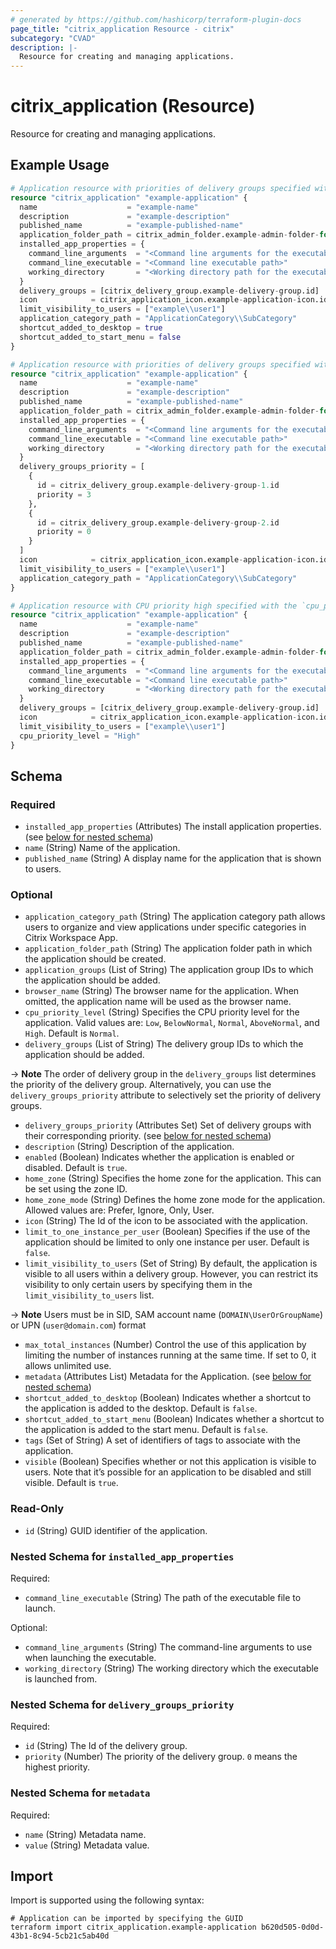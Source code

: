 ```yaml
---
# generated by https://github.com/hashicorp/terraform-plugin-docs
page_title: "citrix_application Resource - citrix"
subcategory: "CVAD"
description: |-
  Resource for creating and managing applications.
---
```


# citrix_application (Resource)

Resource for creating and managing applications.

## Example Usage

```terraform
# Application resource with priorities of delivery groups specified with the `delivery_groups` list attribute.
resource "citrix_application" "example-application" {
  name                    = "example-name"
  description             = "example-description"
  published_name          = "example-published-name"
  application_folder_path = citrix_admin_folder.example-admin-folder-for-application.path
  installed_app_properties = {
    command_line_arguments  = "<Command line arguments for the executable>"
    command_line_executable = "<Command line executable path>"
    working_directory       = "<Working directory path for the executable>"
  }
  delivery_groups = [citrix_delivery_group.example-delivery-group.id]
  icon            = citrix_application_icon.example-application-icon.id
  limit_visibility_to_users = ["example\\user1"]
  application_category_path = "ApplicationCategory\\SubCategory"
  shortcut_added_to_desktop = true
  shortcut_added_to_start_menu = false
}

# Application resource with priorities of delivery groups specified with the `delivery_groups_priority` set attribute.
resource "citrix_application" "example-application" {
  name                    = "example-name"
  description             = "example-description"
  published_name          = "example-published-name"
  application_folder_path = citrix_admin_folder.example-admin-folder-for-application.path
  installed_app_properties = {
    command_line_arguments  = "<Command line arguments for the executable>"
    command_line_executable = "<Command line executable path>"
    working_directory       = "<Working directory path for the executable>"
  }
  delivery_groups_priority = [
    {
      id = citrix_delivery_group.example-delivery-group-1.id
      priority = 3
    },
    {
      id = citrix_delivery_group.example-delivery-group-2.id
      priority = 0
    }
  ]
  icon            = citrix_application_icon.example-application-icon.id
  limit_visibility_to_users = ["example\\user1"]
  application_category_path = "ApplicationCategory\\SubCategory"
}

# Application resource with CPU priority high specified with the `cpu_priority_level` attribute.
resource "citrix_application" "example-application" {
  name                    = "example-name"
  description             = "example-description"
  published_name          = "example-published-name"
  application_folder_path = citrix_admin_folder.example-admin-folder-for-application.path
  installed_app_properties = {
    command_line_arguments  = "<Command line arguments for the executable>"
    command_line_executable = "<Command line executable path>"
    working_directory       = "<Working directory path for the executable>"
  }
  delivery_groups = [citrix_delivery_group.example-delivery-group.id]
  icon            = citrix_application_icon.example-application-icon.id
  limit_visibility_to_users = ["example\\user1"]
  cpu_priority_level = "High"
}
```

<!-- schema generated by tfplugindocs -->
## Schema

### Required

- `installed_app_properties` (Attributes) The install application properties. (see [below for nested schema](#nestedatt--installed_app_properties))
- `name` (String) Name of the application.
- `published_name` (String) A display name for the application that is shown to users.

### Optional

- `application_category_path` (String) The application category path allows users to organize and view applications under specific categories in Citrix Workspace App.
- `application_folder_path` (String) The application folder path in which the application should be created.
- `application_groups` (List of String) The application group IDs to which the application should be added.
- `browser_name` (String) The browser name for the application. When omitted, the application name will be used as the browser name.
- `cpu_priority_level` (String) Specifies the CPU priority level for the application. Valid values are: `Low`, `BelowNormal`, `Normal`, `AboveNormal`, and `High`. Default is `Normal`.
- `delivery_groups` (List of String) The delivery group IDs to which the application should be added.

-> **Note** The order of delivery group in the `delivery_groups` list determines the priority of the delivery group. Alternatively, you can use the `delivery_groups_priority` attribute to selectively set the priority of delivery groups.
- `delivery_groups_priority` (Attributes Set) Set of delivery groups with their corresponding priority. (see [below for nested schema](#nestedatt--delivery_groups_priority))
- `description` (String) Description of the application.
- `enabled` (Boolean) Indicates whether the application is enabled or disabled. Default is `true`.
- `home_zone` (String) Specifies the home zone for the application. This can be set using the zone ID.
- `home_zone_mode` (String) Defines the home zone mode for the application. Allowed values are: Prefer, Ignore, Only, User.
- `icon` (String) The Id of the icon to be associated with the application.
- `limit_to_one_instance_per_user` (Boolean) Specifies if the use of the application should be limited to only one instance per user. Default is `false`.
- `limit_visibility_to_users` (Set of String) By default, the application is visible to all users within a delivery group. However, you can restrict its visibility to only certain users by specifying them in the `limit_visibility_to_users` list.

-> **Note** Users must be in SID, SAM account name (`DOMAIN\UserOrGroupName`) or UPN (`user@domain.com`) format
- `max_total_instances` (Number) Control the use of this application by limiting the number of instances running at the same time. If set to 0, it allows unlimited use.
- `metadata` (Attributes List) Metadata for the Application. (see [below for nested schema](#nestedatt--metadata))
- `shortcut_added_to_desktop` (Boolean) Indicates whether a shortcut to the application is added to the desktop. Default is `false`.
- `shortcut_added_to_start_menu` (Boolean) Indicates whether a shortcut to the application is added to the start menu. Default is `false`.
- `tags` (Set of String) A set of identifiers of tags to associate with the application.
- `visible` (Boolean) Specifies whether or not this application is visible to users. Note that it’s possible for an application to be disabled and still visible. Default is `true`.

### Read-Only

- `id` (String) GUID identifier of the application.

<a id="nestedatt--installed_app_properties"></a>
### Nested Schema for `installed_app_properties`

Required:

- `command_line_executable` (String) The path of the executable file to launch.

Optional:

- `command_line_arguments` (String) The command-line arguments to use when launching the executable.
- `working_directory` (String) The working directory which the executable is launched from.


<a id="nestedatt--delivery_groups_priority"></a>
### Nested Schema for `delivery_groups_priority`

Required:

- `id` (String) The Id of the delivery group.
- `priority` (Number) The priority of the delivery group. `0` means the highest priority.


<a id="nestedatt--metadata"></a>
### Nested Schema for `metadata`

Required:

- `name` (String) Metadata name.
- `value` (String) Metadata value.

## Import

Import is supported using the following syntax:

```shell
# Application can be imported by specifying the GUID
terraform import citrix_application.example-application b620d505-0d0d-43b1-8c94-5cb21c5ab40d
```
